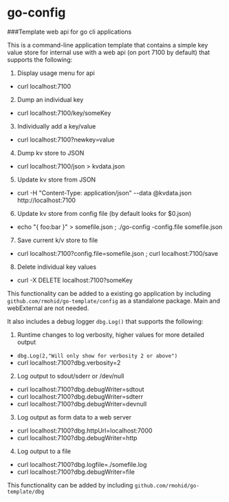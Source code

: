 # go-config
###Template web api for go cli applications

This is a command-line application template that contains a simple key value store for internal use with a web api (on port 7100 by default) that supports the following:

1. Display usage menu for api
  * curl localhost:7100
2. Dump an individual key
  * curl localhost:7100/key/someKey
3. Individually add a key/value
  * curl localhost:7100?newkey=value
4. Dump kv store to JSON
  * curl localhost:7100/json > kvdata.json
5. Update kv store from JSON
  * curl -H "Content-Type: application/json" --data @kvdata.json http://localhost:7100
6. Update kv store from config file (by default looks for $0.json)
  * echo "{ foo:bar }" > somefile.json ; ./go-config -config.file somefile.json
7. Save current k/v store to file
  * curl localhost:7100?config.file=somefile.json ; curl localhost:7100/save
8. Delete individual key values
  * curl -X DELETE localhost:7100?someKey

This functionality can be added to a existing go application by including `github.com/rmohid/go-template/config` as a standalone package. Main and webExternal are not needed.

It also includes a debug logger `dbg.Log()` that supports the following:

1. Runtime changes to log verbosity, higher values for more detailed output
  * `dbg.Log(2,"Will only show for verbosity 2 or above")`
  * curl localhost:7100?dbg.verbosity=2
2. Log output to sdout/sderr or /dev/null
  * curl localhost:7100?dbg.debugWriter=sdtout
  * curl localhost:7100?dbg.debugWriter=sdterr
  * curl localhost:7100?dbg.debugWriter=devnull
3. Log output as form data to a web server
  * curl localhost:7100?dbg.httpUrl=localhost:7000
  * curl localhost:7100?dbg.debugWriter=http
4. Log output to a file
  * curl localhost:7100?dbg.logfile=./somefile.log
  * curl localhost:7100?dbg.debugWriter=file

This functionality can be added by including `github.com/rmohid/go-template/dbg`
